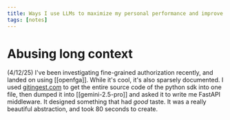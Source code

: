```yaml
---
title: Ways I use LLMs to maximize my personal performance and improve my quality of life
tags: [notes]
---
```


# Abusing long context

(4/12/25) I've been investigating fine-grained authorization recently, and landed on using [[openfga]]. While it's cool, it's also sparsely documented. I used [gitingest.com](http://gitingest.com) to get the entire source code of the python sdk into one file, then dumped it into [[gemini-2.5-pro]] and asked it to write me FastAPI middleware. It designed something that had _good_ taste. It was a really beautiful abstraction, and took 80 seconds to create.